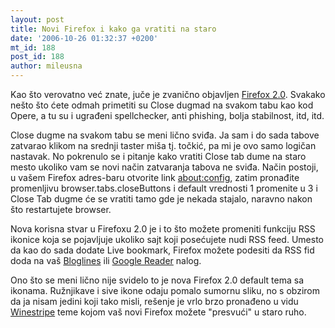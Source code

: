 ```yaml
---
layout: post
title: Novi Firefox i kako ga vratiti na staro
date: '2006-10-26 01:32:37 +0200'
mt_id: 188
post_id: 188
author: mileusna
---
```

Kao što verovatno već znate, juče je zvanično objavljen [Firefox 2.0](http://getfirefox.com). Svakako nešto što ćete odmah primetiti su Close dugmad na svakom tabu kao kod Opere, a tu su i ugrađeni spellchecker, anti phishing, bolja stabilnost, itd, itd.

Close dugme na svakom tabu se meni lično sviđa. Ja sam i do sada tabove zatvarao klikom na srednji taster miša tj. točkić, pa mi je ovo samo logičan nastavak. No pokrenulo se i pitanje kako vratiti Close tab dume na staro mesto ukoliko vam se novi način zatvaranja tabova ne sviđa. Način postoji, u vašem Firefox adres-baru otvorite link [about:config](about:config), zatim pronađite promenljivu browser.tabs.closeButtons i default vrednosti 1 promenite u 3 i Close Tab dugme će se vratiti tamo gde je nekada stajalo, naravno nakon što restartujete browser.

Nova korisna stvar u Firefoxu 2.0 je i to što možete promeniti funkciju RSS ikonice koja se pojavljuje ukoliko sajt koji posećujete nudi RSS feed. Umesto da kao do sada dodate Live bookmark, Firefox možete podesiti da RSS fid doda na vaš [Bloglines](http://www.bloglines.com/) ili [Google Reader](http://www.google.com/reader/view/) nalog.

Ono što se meni lično nije svidelo to je nova Firefox 2.0 default tema sa ikonama. Ružnjikave i sive ikone odaju pomalo sumornu sliku, no s obzirom da ja nisam jedini koji tako misli, rešenje je vrlo brzo pronađeno u vidu [Winestripe](https://addons.mozilla.org/firefox/3479/) teme kojom vaš novi Firefox možete "presvući" u staro ruho.

